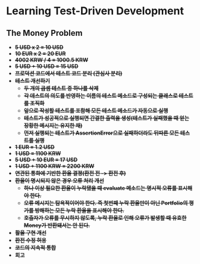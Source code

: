 # Learning Test-Driven Development

## The Money Problem
- ~~**5 USD x 2 = 10 USD**~~
- ~~**10 EUR x 2 = 20 EUR**~~
- ~~**4002 KRW / 4 = 1000.5 KRW**~~
- ~~**5 USD + 10 USD = 15 USD**~~
- ~~**프로덕션 코드에서 테스트 코드 분리 (관심사 분리)**~~
- ~~**테스트 개선하기**~~
  - ~~**두 개의 곱셈 테스트 중 하나를 삭제**~~
  - ~~**각 데스트의 의도를 반영하는 이름의 테스트 메소드로 구성되는 클래스로 테스트를 조직화**~~
  - ~~**앞으로 작성할 테스트를 포함해 모든 테스트 메소드가 자동으로 실행**~~
  - ~~**테스트가 성공적으로 실행되면 간결한 출력을 생성(테스트가 실패했을 때 얻는 장황한 메시지는 유지한 채)**~~
  - **~~먼저 실행되는 테스트가 AssertionError으로 실패하더라도 뒤따른 모든 테스트를 실행~~**
- **~~1 EUR = 1.2 USD~~**
- **~~1 USD = 1100 KRW~~**
- **~~5 USD + 10 EUR = 17 USD~~**
- **~~1 USD + 1100 KRW = 2200 KRW~~**
- **~~연관된 통화에 기반한 환율 결졍(환전 전 -> 환전 후)~~**
- **~~환율이 명시되지 않은 경우 오류 처리 개선~~**
  - **~~하나 이상 필요한 환율이 누락됐을 때 evaluate 메소드는 명시적 오류를 표시해야 한다.~~**
  - **~~오류 메시지는 탐욕적이어야 한다. 즉 첫번째 누락 환율만이 아닌 Portfolio의 평가를 방해하는 모든 누락 환율을 표시해야 한다.~~**
  - **~~호출자가 오류를 무시하지 않도록, 누락 환율로 인해 오류가 발생할 때 유효한 Money가 반환돼서는 안 된다.~~**
- **~~활율 구현 개선~~**
- **~~환전 수정 허용~~**
- **~~코드의 지속적 통합~~**
- **회고**
